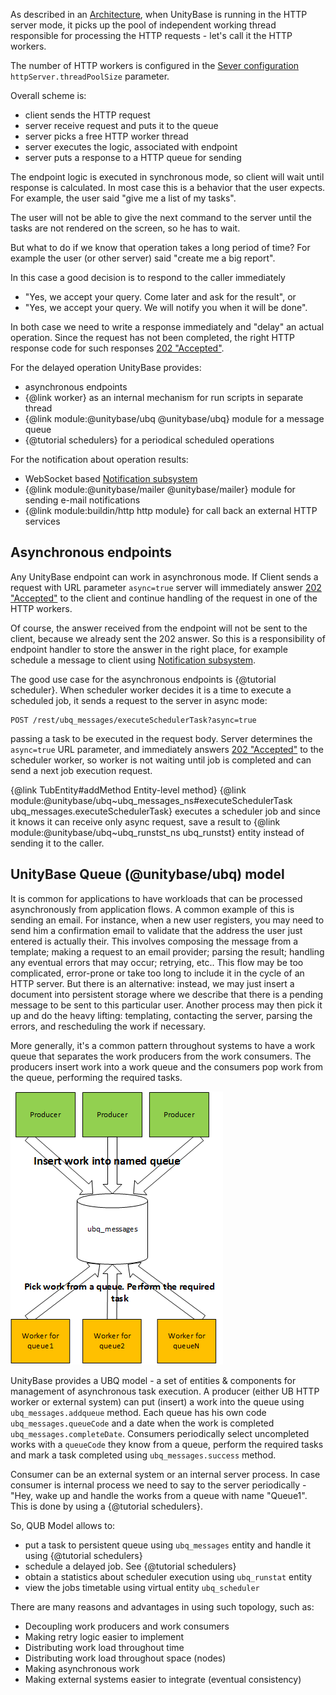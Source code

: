 ﻿As described in an [Architecture](/docs/architecture.html), when UnityBase is running
in the HTTP server mode, it picks up the pool of independent working thread
responsible for processing the HTTP requests - let's call it the HTTP workers.

The number of HTTP workers is configured in the [Sever configuration](/models/UB/docson/index.html#../schemas/ubConfig.schema.json) `httpServer.threadPoolSize` parameter.

Overall scheme is:
 - client sends the HTTP request
 - server receive request and puts it to the queue
 - server picks a free HTTP worker thread
 - server executes the logic, associated with endpoint
 - server puts a response to a HTTP queue for sending

The endpoint logic is executed in synchronous mode, so client will wait
until response is calculated. In most case this is a behavior that the user expects.
For example, the user said "give me a list of my tasks".

The user will not be able to give the next command to the server
until the tasks are not rendered on the screen, so he has to wait.

But what to do if we know that operation takes a long period of time?
For example the user (or other server) said "create me a big report".

In this case a good decision is to respond to the caller immediately
 - "Yes, we accept your query. Come later and ask for the result", or
 - "Yes, we accept your query. We will notify you when it will be done".

In both case we need to write a response immediately and "delay" an actual operation.
Since the request has not been completed, the right HTTP response code
for such responses [202 "Accepted"].

For the delayed operation UnityBase provides:

   - asynchronous endpoints
   - {@link worker} as an internal mechanism for run scripts in separate thread
   - {@link module:@unitybase/ubq @unitybase/ubq} module for a message queue
   - {@tutorial schedulers} for a periodical scheduled operations

For the notification about operation results:

  - WebSocket based [Notification subsystem]
  - {@link module:@unitybase/mailer @unitybase/mailer} module for sending e-mail notifications
  - {@link module:buildin/http http module} for call back an external HTTP services

## Asynchronous endpoints
Any UnityBase endpoint can work in asynchronous mode. If Client sends a request with URL parameter `async=true`
server will immediately answer [202 "Accepted"] to the client and continue handling of the request in one of the HTTP workers.

Of course, the answer received from the endpoint will not be sent to the client, because we already sent the 202 answer.
So this is a responsibility of endpoint handler to store the answer in the right place, for example schedule
a message to client using [Notification subsystem].

The good use case for the asynchronous endpoints is {@tutorial scheduler}. When scheduler worker decides it is a time to execute
a scheduled job, it sends a request to the server in async mode:

    POST /rest/ubq_messages/executeSchedulerTask?async=true

passing a task to be executed in the request body. Server determines the `async=true` URL parameter, and immediately
answers [202 "Accepted"] to the scheduler worker, so worker is not waiting until job is completed and can send
a next job execution request.

{@link TubEntity#addMethod Entity-level method} {@link module:@unitybase/ubq~ubq_messages_ns#executeSchedulerTask ubq_messages.executeSchedulerTask} executes a scheduler job
and since it knows it can receive only async request, save a result to {@link module:@unitybase/ubq~ubq_runstst_ns ubq_runstst} entity instead of sending it
to the caller.

## UnityBase Queue (@unitybase/ubq) model
It is common for applications to have workloads that can be processed asynchronously from application flows.
A common example of this is sending an email. For instance, when a new user registers, you may need to send him
a confirmation email to validate that the address the user just entered is actually their.
This involves composing the message from a template; making a request to an email provider; parsing the result;
handling any eventual errors that may occur; retrying, etc.. This flow may be too complicated, error-prone or take
too long to include it in the cycle of an HTTP server. But there is an alternative: instead, we may just insert
a document into persistent storage where we describe that there is a pending message to be sent to this particular user.
Another process may then pick it up and do the heavy lifting: templating, contacting the server, parsing the errors,
and rescheduling the work if necessary.

More generally, it's a common pattern throughout systems to have a work queue that separates the work producers from
the work consumers. The producers insert work into a work queue and the consumers pop work from the queue,
performing the required tasks.

<img src="img/ubQueue.png" alt="UnityBase queue schema">

UnityBase provides a UBQ model - a set of entities & components for management of asynchronous task execution.
A producer (either UB HTTP worker or external system) can put (insert) a work into the queue using `ubq_messages.addqueue`
method. Each queue has his own code `ubq_messages.queueCode` and a date when the work is completed `ubq_messages.completeDate`.
Consumers periodically select uncompleted works with a `queueCode` they know from a queue,  perform the required tasks
and mark a task completed using `ubq_messages.success` method.

Consumer can be an external system or an internal server process.
In case consumer is internal process we need to say to the server periodically - "Hey, wake up and handle the works from a
queue with name "Queue1". This is done by using a {@tutorial schedulers}.

So, QUB Model allows to:

 - put a task to persistent queue using `ubq_messages` entity and handle it using {@tutorial schedulers}
 - schedule a delayed job. See {@tutorial schedulers}
 - obtain a statistics about scheduler execution using `ubq_runstat` entity
 - view the jobs timetable using virtual entity `ubq_scheduler`


There are many reasons and advantages in using such topology, such as:

 - Decoupling work producers and work consumers
 - Making retry logic easier to implement
 - Distributing work load throughout time
 - Distributing work load throughout space (nodes)
 - Making asynchronous work
 - Making external systems easier to integrate (eventual consistency)



[202 "Accepted"]: https://httpstatuses.com/202
[Notification subsystem]: /api/server/#!/guide/message